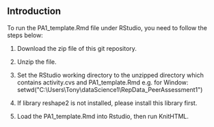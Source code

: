 ## Introduction

To run the PA1_template.Rmd file under RStudio, you need to follow the steps below:

1. Download the zip file of this git repository.

2. Unzip the file.

3. Set the RStudio working directory to the unzipped directory which contains activity.cvs and PA1_template.Rmd
   e.g. for Window: setwd("C:\\Users\\Tony\\dataScience1\\RepData_PeerAssessment1")

4. If library reshape2 is not installed, please install this library first.

5. Load the PA1_template.Rmd into Rstudio, then run KnitHTML.

